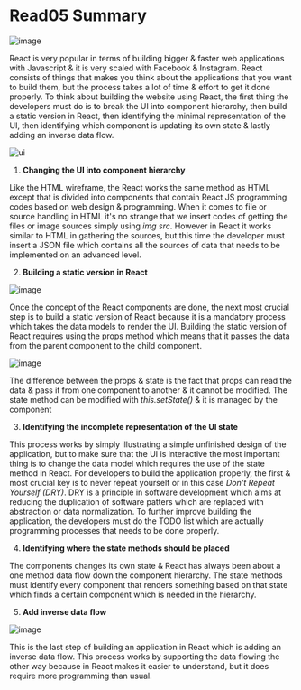 # Read05 Summary

![image](https://reactjs.org/static/1071fbcc9eed01fddc115b41e193ec11/d4770/thinking-in-react-mock.png)

React is very popular in terms of building bigger & faster web applications with Javascript & it is very scaled with Facebook & Instagram. React consists of things that makes you think about the applications that you want to build them, but the process takes a lot of time & effort to get it done properly. To think about building the website using React, the first thing the developers must do is to break the UI into component hierarchy, then build a static version in React, then identifying the minimal representation of the UI, then identifying which component is updating its own state & lastly adding an inverse data flow.

![ui](https://static.packt-cdn.com/products/9781785889769/graphics/05a482ed-fb83-4d81-a4f6-1bb0ee61462b.png)

1. **Changing the UI into component hierarchy**

Like the HTML wireframe, the React works the same method as HTML except that is divided into components that contain React JS programming codes based on web design & programming. When it comes to file or source handling in HTML it's no strange that we insert codes of getting the files or image sources simply using *img src*. However in React it works similar to HTML in gathering the sources, but this time the developer must insert a JSON file which contains all the sources of data that needs to be implemented on an advanced level.

2. **Building a static version in React**

![image](https://images.indepth.dev/images/2021/04/Building-a-React-Static-Site-Generator-1.jpg)

Once the concept of the React components are done, the next most crucial step is to build a static version of React because it is a mandatory process which takes the data models to render the UI. Building the static version of React requires using the props method which means that it passes the data from the parent component to the child component.

![image](https://res.cloudinary.com/practicaldev/image/fetch/s--xKWyj8SG--/c_imagga_scale,f_auto,fl_progressive,h_500,q_auto,w_1000/http://live-linguine-code.pantheonsite.io/wp-content/uploads/2019/03/react-state-vs-props.jpg)

The difference between the props & state is the fact that props can read the data & pass it from one component to another & it cannot be modified. The state method can be modified with *this.setState()* & it is managed by the component

3. **Identifying the incomplete representation of the UI state**

This process works by simply illustrating a simple unfinished design of the application, but to make sure that the UI is interactive the most important thing is to change the data model which requires the use of the state method in React. For developers to build the application properly, the first & most crucial key is to never repeat yourself or in this case *Don't Repeat Yourself (DRY)*. DRY is a principle in software development which aims at reducing the duplication of software patters which are replaced with abstraction or data normalization. To further improve building the application, the developers must do the TODO list which are actually programming processes that needs to be done properly.

4. **Identifying where the state methods should be placed**

The components changes its own state & React has always been about a one method data flow down the component hierarchy. The state methods must identify every component that renders something based on that state which finds a certain component which is needed in the hierarchy.

5. **Add inverse data flow**

![image](https://res.cloudinary.com/practicaldev/image/fetch/s--3krQwEN0--/c_limit%2Cf_auto%2Cfl_progressive%2Cq_auto%2Cw_880/https://i.imgur.com/GUuOmwI.png)

This is the last step of building an application in React which is adding an inverse data flow. This process works by supporting the data flowing the other way because in React makes it easier to understand, but it does require more programming than usual.